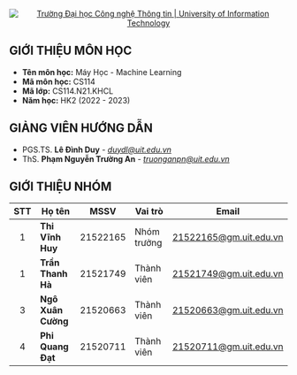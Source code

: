 <!-- Banner -->
<p align="center">
  <a href="https://www.uit.edu.vn/" title="Trường Đại học Công nghệ Thông tin" style="border: none;">
    <img src="https://i.imgur.com/WmMnSRt.png" alt="Trường Đại học Công nghệ Thông tin | University of Information Technology">
  </a>
</p>


## GIỚI THIỆU MÔN HỌC
* **Tên môn học:** Máy Học - Machine Learning
* **Mã môn học:** CS114
* **Mã lớp:** CS114.N21.KHCL
* **Năm học:** HK2 (2022 - 2023)


## GIẢNG VIÊN HƯỚNG DẪN
<a name="giangvien"></a>
* PGS.TS. **Lê Đình Duy** - *duydl@uit.edu.vn*
* ThS. **Phạm Nguyễn Trường An** - *truonganpn@uit.edu.vn*

## GIỚI THIỆU NHÓM

| STT   | Họ tên                 | MSSV       | Vai trò     | Email                  | 
| :---: | ---                    | ---        | ---         | ---                    | 
| 1 | <strong> Thi Vĩnh Huy | 21522165   | Nhóm trưởng  | 21522165@gm.uit.edu.vn | 
| 1 | <strong> Trần Thanh Hà | 21521749 | Thành viên | 21521749@gm.uit.edu.vn |            
| 3 | <strong> Ngô Xuân Cường | 21520663 | Thành viên | 21520663@gm.uit.edu.vn| 
| 4 | <strong> Phi Quang Đạt | 21520711 | Thành viên | 21520711@gm.uit.edu.vn| 
